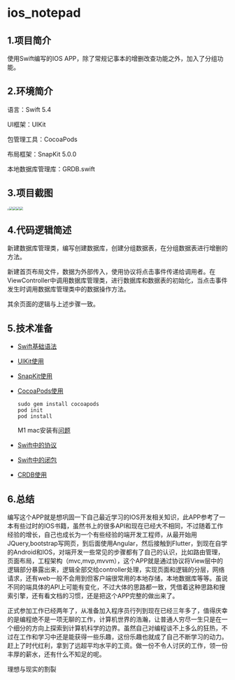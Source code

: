 # ios_notepad

## 1.项目简介

使用Swift编写的IOS APP，除了常规记事本的增删改查功能之外，加入了分组功能。

## 2.环境简介

语言：Swift 5.4

UI框架：UIKit

包管理工具：CocoaPods

布局框架：SnapKit 5.0.0

本地数据库管理库：GRDB.swift

## 3.项目截图

<img src="https://img-blog.csdnimg.cn/56b9067b42d64e0790bd8dce4755082a.png" style="zoom: 25%;" /><img src="https://img-blog.csdnimg.cn/b9eaa8f15e22495ba23a459167b9294c.png" style="zoom: 50%;" /><img src="https://img-blog.csdnimg.cn/3f36ad8153c14385a00aba8fbce730ba.png" style="zoom:50%;" /><img src="https://img-blog.csdnimg.cn/3474e1c07636435f88409bea199596d8.png" style="zoom:50%;" /><img src="https://img-blog.csdnimg.cn/e4e83d9a8a43436d9bf1673cb3fef2f4.png" style="zoom: 50%;" />

## 4.代码逻辑简述

新建数据库管理类，编写创建数据库，创建分组数据表，在分组数据表进行增删的方法。

新建首页布局文件，数据为外部传入，使用协议将点击事件传递给调用者。在ViewController中调用数据库管理类，进行数据库和数据表的初始化，当点击事件发生时调用数据库管理类中的数据操作方法。

其余页面的逻辑与上述步骤一致。

## 5.技术准备

- [Swift基础语法](https://docs.swift.org/swift-book/GuidedTour/GuidedTour.html)

- [UIKit使用](https://developer.apple.com/documentation/uikit/)

- [SnapKit使用](http://snapkit.io/docs/)

- [CocoaPods使用](https://cocoapods.org/)

  ```
  sudo gem install cocoapods
  pod init
  pod install
  ```

  M1 mac安装有[问题](https://github.com/CocoaPods/CocoaPods/issues/10723)

- [Swift中的协议](https://docs.swift.org/swift-book/LanguageGuide/Protocols.html)

- [Swift中的闭包](https://docs.swift.org/swift-book/LanguageGuide/Closures.html)

- [CRDB使用](https://github.com/groue/GRDB.swift)

## 6.总结

编写这个APP就是想巩固一下自己最近学习的IOS开发相关知识，此APP参考了一本有些过时的IOS书籍，虽然书上的很多API和现在已经大不相同，不过随着工作经验的增长，自己也成长为一个有些经验的端开发工程师，从最开始用JQuery,bootstrap写网页，到后面使用Angular，然后接触到Flutter，到现在自学的Android和IOS，对端开发一些常见的步骤都有了自己的认识，比如路由管理，页面布局，工程架构（mvc,mvp,mvvm），这个APP就是通过协议将View层中的逻辑部分暴露出来，逻辑全部交给controller处理，实现页面和逻辑的分层，网络请求，还有web一般不会用到但客户端很常用的本地存储，本地数据库等等。虽说不同的端具体的API上可能有变化，不过大体的思路都一致，凭借着这种思路和搜索引擎，还有看文档的习惯，还是把这个APP完整的做出来了。

正式参加工作已经两年了，从准备加入程序员行列到现在已经三年多了，值得庆幸的是编程绝不是一项无聊的工作，计算机世界的浩瀚，让普通人穷尽一生只是在一个细分的方向上探索到计算机科学的边界。虽然自己对编程谈不上多么的狂热，不过在工作和学习中还是能获得一些乐趣，这份乐趣也就成了自己不断学习的动力。赶上了时代红利，拿到了远超平均水平的工资。做一份不令人讨厌的工作，领一份丰厚的薪水，还有什么不知足的呢。

理想与现实的割裂